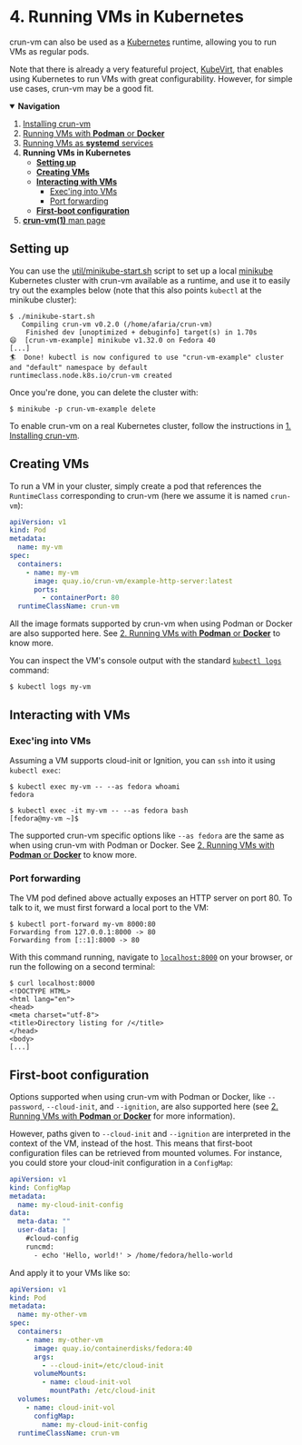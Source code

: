 # 4. Running VMs in **Kubernetes**

crun-vm can also be used as a [Kubernetes] runtime, allowing you to run VMs as
regular pods.

Note that there is already a very featureful project, [KubeVirt], that enables
using Kubernetes to run VMs with great configurability. However, for simple use
cases, crun-vm may be a good fit.

<details open>
  <summary><b>Navigation</b></summary>

  1. [Installing crun-vm](1-installing.md)
  2. [Running VMs with **Podman** or **Docker**](2-podman-docker.md)
  3. [Running VMs as **systemd** services](3-systemd.md)
  4. **Running VMs in **Kubernetes****
     - [**Setting up**](#setting-up)
     - [**Creating VMs**](#creating-vms)
     - [**Interacting with VMs**](#interacting-with-vms)
       - [Exec'ing into VMs](#execing-into-vms)
       - [Port forwarding](#port-forwarding)
     - [**First-boot configuration**](#first-boot-configuration)
  5. [**crun-vm(1)** man page](5-crun-vm.1.ronn)

</details>

## Setting up

You can use the [util/minikube-start.sh] script to set up a local [minikube]
Kubernetes cluster with crun-vm available as a runtime, and use it to easily try
out the examples below (note that this also points `kubectl` at the minikube
cluster):

```console
$ ./minikube-start.sh
   Compiling crun-vm v0.2.0 (/home/afaria/crun-vm)
    Finished dev [unoptimized + debuginfo] target(s) in 1.70s
😄  [crun-vm-example] minikube v1.32.0 on Fedora 40
[...]
🏄  Done! kubectl is now configured to use "crun-vm-example" cluster and "default" namespace by default
runtimeclass.node.k8s.io/crun-vm created
```

Once you're done, you can delete the cluster with:

```console
$ minikube -p crun-vm-example delete
```

To enable crun-vm on a real Kubernetes cluster, follow the instructions in [1.
Installing crun-vm].

## Creating VMs

To run a VM in your cluster, simply create a pod that references the
`RuntimeClass` corresponding to crun-vm (here we assume it is named `crun-vm`):

```yaml
apiVersion: v1
kind: Pod
metadata:
  name: my-vm
spec:
  containers:
    - name: my-vm
      image: quay.io/crun-vm/example-http-server:latest
      ports:
        - containerPort: 80
  runtimeClassName: crun-vm
```

All the image formats supported by crun-vm when using Podman or Docker are also
supported here. See [2. Running VMs with **Podman** or
**Docker**](2-podman-docker.md#booting-vms) to know more.

You can inspect the VM's console output with the standard [`kubectl logs`]
command:

```console
$ kubectl logs my-vm
```

## Interacting with VMs

### Exec'ing into VMs

Assuming a VM supports cloud-init or Ignition, you can `ssh` into it using
`kubectl exec`:

```console
$ kubectl exec my-vm -- --as fedora whoami
fedora

$ kubectl exec -it my-vm -- --as fedora bash
[fedora@my-vm ~]$
```

The supported crun-vm specific options like `--as fedora` are the same as when
using crun-vm with Podman or Docker. See [2. Running VMs with **Podman** or
**Docker**](2-podman-docker.md#execing-into-vms) to know more.

### Port forwarding

The VM pod defined above actually exposes an HTTP server on port 80. To talk to
it, we must first forward a local port to the VM:

```console
$ kubectl port-forward my-vm 8000:80
Forwarding from 127.0.0.1:8000 -> 80
Forwarding from [::1]:8000 -> 80
```

With this command running, navigate to [`localhost:8000`] on your browser, or
run the following on a second terminal:

```console
$ curl localhost:8000
<!DOCTYPE HTML>
<html lang="en">
<head>
<meta charset="utf-8">
<title>Directory listing for /</title>
</head>
<body>
[...]
```

## First-boot configuration

Options supported when using crun-vm with Podman or Docker, like `--password`,
`--cloud-init`, and `--ignition`, are also supported here (see [2. Running VMs
with **Podman** or **Docker**](2-podman-docker.md#configuring-vms-on-first-boot)
for more information).

However, paths given to `--cloud-init` and `--ignition` are interpreted in the
context of the VM, instead of the host. This means that first-boot configuration
files can be retrieved from mounted volumes. For instance, you could store your
cloud-init configuration in a `ConfigMap`:

```yaml
apiVersion: v1
kind: ConfigMap
metadata:
  name: my-cloud-init-config
data:
  meta-data: ""
  user-data: |
    #cloud-config
    runcmd:
      - echo 'Hello, world!' > /home/fedora/hello-world
```

And apply it to your VMs like so:

```yaml
apiVersion: v1
kind: Pod
metadata:
  name: my-other-vm
spec:
  containers:
    - name: my-other-vm
      image: quay.io/containerdisks/fedora:40
      args:
        - --cloud-init=/etc/cloud-init
      volumeMounts:
        - name: cloud-init-vol
          mountPath: /etc/cloud-init
  volumes:
    - name: cloud-init-vol
      configMap:
        name: my-cloud-init-config
  runtimeClassName: crun-vm
```

[`kubectl logs`]: https://kubernetes.io/docs/reference/kubectl/
[`localhost:8000`]: http://localhost:8000/
[1. Installing crun-vm]: 1-installing.md
[Kubernetes]: https://kubernetes.io/
[KubeVirt]: https://kubevirt.io/
[minikube]: https://minikube.sigs.k8s.io/
[util/minikube-start.sh]: ../util/minikube-start.sh
